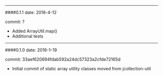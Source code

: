 --------
####0.1.1
date: 2016-4-12

commit: ?

* Added ArrayUtil.map()
* Additional tests


--------
####0.1.0
date: 2016-1-19

commit: 33aef620694fdab592a24dc57323a2cfde72165d

* Initial commit of static array utility classes moved from jcollection-util
